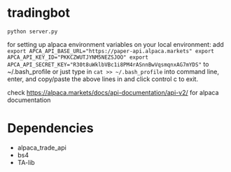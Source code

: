 # tradingbot

`python server.py`

for setting up alpaca environment variables on your local environment:
add 
`export APCA_API_BASE_URL="https://paper-api.alpaca.markets"
export APCA_API_KEY_ID="PKKCZWUTJYNM5NEZSJOO"
export APCA_API_SECRET_KEY="R30t8uWklbVBc1i8PM4rASnnBwVqsmqnxAG7mYDS"` to  ~/.bash_profile 
or just type in `cat >> ~/.bash_profile` into command line, enter, and copy/paste the above lines in and click control c to exit.

check https://alpaca.markets/docs/api-documentation/api-v2/ for alpaca documentation

# Dependencies
- alpaca_trade_api
- bs4
- TA-lib 
